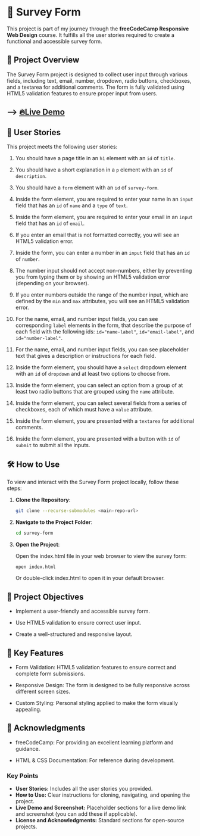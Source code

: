 # 📝 Survey Form

This project is part of my journey through the **freeCodeCamp Responsive Web Design** course. It fulfills all the user stories required to create a functional and accessible survey form.

## 📄 Project Overview

The Survey Form project is designed to collect user input through various fields, including text, email, number, dropdown, radio buttons, checkboxes, and a textarea for additional comments. The form is fully validated using HTML5 validation features to ensure proper input from users.

## --> [🔥Live Demo](https://anirudha-8.github.io/survey-form/)

## 🚀 User Stories

This project meets the following user stories:

1. You should have a page title in an `h1` element with an `id` of `title`.

2. You should have a short explanation in a `p` element with an `id` of `description`.

3. You should have a `form` element with an `id` of `survey-form`.

4. Inside the form element, you are required to enter your name in an `input` field that has an `id` of `name` and a `type` of `text`.

5. Inside the form element, you are required to enter your email in an `input` field that has an `id` of `email`.

6. If you enter an email that is not formatted correctly, you will see an HTML5 validation error.

7. Inside the form, you can enter a number in an `input` field that has an `id` of `number`.

8. The number input should not accept non-numbers, either by preventing you from typing them or by showing an HTML5 validation error (depending on your browser).

9. If you enter numbers outside the range of the number input, which are defined by the `min` and `max` attributes, you will see an HTML5 validation error.

10. For the name, email, and number input fields, you can see corresponding `label` elements in the form, that describe the purpose of each field with the following ids: `id="name-label"`, `id="email-label"`, and `id="number-label"`.

11. For the name, email, and number input fields, you can see placeholder text that gives a description or instructions for each field.

12. Inside the form element, you should have a `select` dropdown element with an `id` of `dropdown` and at least two options to choose from.

13. Inside the form element, you can select an option from a group of at least two radio buttons that are grouped using the `name` attribute.

14. Inside the form element, you can select several fields from a series of checkboxes, each of which must have a `value` attribute.

15. Inside the form element, you are presented with a `textarea` for additional comments.

16. Inside the form element, you are presented with a button with `id` of `submit` to submit all the inputs.

## 🛠️ How to Use

To view and interact with the Survey Form project locally, follow these steps:

1. **Clone the Repository**:

   ```bash
   git clone --recurse-submodules <main-repo-url>
   ```

2. **Navigate to the Project Folder**:

   ```bash
   cd survey-form
   ```

3. **Open the Project**:

    Open the index.html file in your web browser to view the survey form:

    ```bash
    open index.html
    ```

    Or double-click index.html to open it in your default browser.

## 🎯 Project Objectives

- Implement a user-friendly and accessible survey form.

- Use HTML5 validation to ensure correct user input.

- Create a well-structured and responsive layout.

## 🌟 Key Features

- Form Validation: HTML5 validation features to ensure correct and complete form submissions.

- Responsive Design: The form is designed to be fully responsive across different screen sizes.

- Custom Styling: Personal styling applied to make the form visually appealing.

## 📢 Acknowledgments

- freeCodeCamp: For providing an excellent learning platform and guidance.

- HTML & CSS Documentation: For reference during development.

### Key Points

- **User Stories:** Includes all the user stories you provided.
- **How to Use:** Clear instructions for cloning, navigating, and opening the project.
- **Live Demo and Screenshot:** Placeholder sections for a live demo link and screenshot (you can add these if applicable).
- **License and Acknowledgments:** Standard sections for open-source projects.
